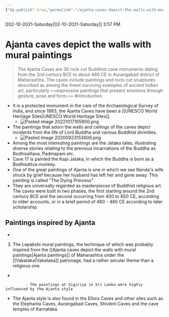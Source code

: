 ```yaml
---
{"dg-publish":true,"permalink":"/ajanta-caves-depict-the-walls-with-mural-paintings/"}
---
```


[[02-10-2021-Saturday\|02-10-2021-Saturday]]  3:57 PM

# Ajanta caves depict the walls with mural paintings
>The Ajanta Caves are 30 rock cut Buddhist cave monuments dating from the 2nd century BCE to about 480 CE in Aurangabad district of Maharashtra. The caves include paintings and rock-cut sculptures described as among the finest surviving examples of ancient Indian art, particularly ==expressive paintings that present emotions through gesture, pose and form.== #introduction 
- It is a protected monument in the care of the Archaeological Survey of India, and since 1983, the Ajanta Caves have been a [[UNESCO World Heritage Sites\|UNESCO World Heritage Sites]].
	- ![Pasted image 20221017165900.png](/img/user/Attachments/Pasted%20image%2020221017165900.png)
- The paintings that adorn the walls and ceilings of the caves depict incidents from the life of Lord Buddha and various Buddhist divinities. 
	- ![Pasted image 20200923153606.png](/img/user/Attachments/Pasted%20image%2020200923153606.png)
- Among the most interesting paintings are the Jataka tales, illustrating diverse stories relating to the previous incarnations of the Buddha as Bodhisattava, Padmapani etc.
- Cave 17 is painted the Kapi Jataka, in which the Buddha is born as a Bodhisattva monkey.
- One of the great paintings of Ajanta is one in which we see Nanda's wife struck by grief because her husband has left her and gone away. This painting is called "The Dying Princess".
- They are universally regarded as masterpieces of Buddhist religious art. The caves were built in two phases, the first starting around the 2nd century BCE and the second occurring from 400 to 650 CE, according to older accounts, or in a brief period of 460 - 480 CE according to later scholarship.
## Paintings inspired by Ajanta
- 
<div class="transclusion internal-embed is-loaded"><div class="markdown-embed">



3. The Lepakshi mural paintings, the technique of which was probably inspired from the [[Ajanta caves depict the walls with mural paintings\|Ajanta paintings]] of Maharashtra under the [[Vakataka\|Vakataka]] patronage, had a rather secular theme than a religious one. 

</div></div>

- 
<div class="transclusion internal-embed is-loaded"><div class="markdown-embed">



			 - The paintings at Sigiriya in Sri Lanka were highly influenced by the Ajanta style 

</div></div>

- The Ajanta style is also found in the Ellora Caves and other sites such as the Elephanta Caves, Aurangabad Caves, Shivleni Caves and the cave temples of Karnataka.